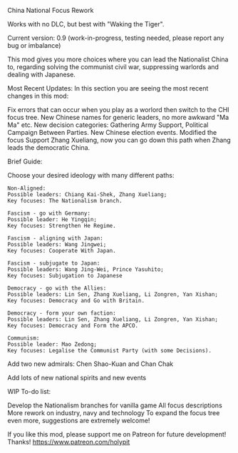 China National Focus Rework

Works with no DLC, but best with "Waking the Tiger".

Current version: 0.9 (work-in-progress, testing needed, please report any bug or imbalance)

This mod gives you more choices where you can lead the Nationalist China to, regarding solving the communist civil war, suppressing warlords and dealing with Japanese.

Most Recent Updates:
In this section you are seeing the most recent changes in this mod:

Fix errors that can occur when you play as a worlord then switch to the CHI focus tree.
New Chinese names for generic leaders, no more awkward "Ma Ma" etc.
New decision categories: Gathering Army Support, Political Campaign Between Parties.
New Chinese election events.
Modified the focus Support Zhang Xueliang, now you can go down this path when Zhang leads the democratic China.


Brief Guide:

Choose your desired ideology with many different paths:


    Non-Aligned:
    Possible leaders: Chiang Kai-Shek, Zhang Xueliang;
    Key focuses: The Nationalism branch.

    Fascism - go with Germany:
    Possible leader: He Yingqin;
    Key focuses: Strengthen He Regime.

    Fascism - aligning with Japan:
    Possible leaders: Wang Jingwei;
    Key focuses: Cooperate With Japan.

    Fascism - subjugate to Japan:
    Possible leaders: Wang Jing-Wei, Prince Yasuhito;
    Key focuses: Subjugation to Japanese

    Democracy - go with the Allies:
    Possible leaders: Lin Sen, Zhang Xueliang, Li Zongren, Yan Xishan;
    Key focuses: Democracy and Go with Britain.

    Democracy - form your own faction:
    Possible leaders: Lin Sen, Zhang Xueliang, Li Zongren, Yan Xishan;
    Key focuses: Democracy and Form the APCO.

    Communism:
    Possible leader: Mao Zedong;
    Key focuses: Legalise the Communist Party (with some Decisions).


Add two new admirals: Chen Shao-Kuan and Chan Chak

Add lots of new national spirits and new events


WIP To-do list:


Develop the Nationalism branches for vanilla game
All focus descriptions
More rework on industry, navy and technology
To expand the focus tree even more, suggestions are extremely welcome!


If you like this mod, please support me on Patreon for future development! Thanks!
https://www.patreon.com/holypit
